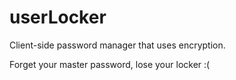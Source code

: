 # userLocker
Client-side password manager that uses encryption.

Forget your master password, lose your locker :(
